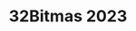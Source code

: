 ---
title: 32Bitmas 2023
description: Archive of submissions for the 32bitcafe 2023 holidays event.
url: https://32bit.cafe/holidays2023/display/
rss: false
---
